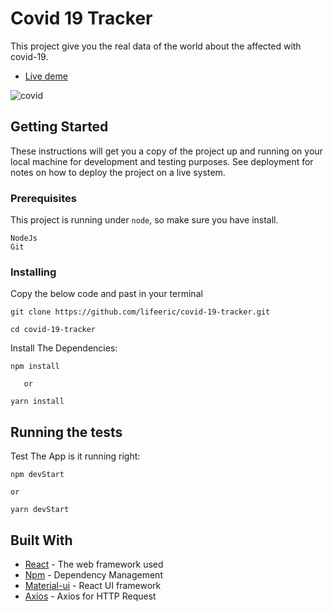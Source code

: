 # Covid 19 Tracker

This project give you the real data of the world about the affected with covid-19.


* [Live deme](https://covid-19-tacker.herokuapp.com/)

![covid](./covid.gif)

## Getting Started

These instructions will get you a copy of the project up and running on your local machine for development and testing purposes. See deployment for notes on how to deploy the project on a live system.

### Prerequisites

This project is running under `node`, so make sure you have install.

```
NodeJs
Git
```

### Installing


Copy the below code and past in your terminal

```
git clone https://github.com/lifeeric/covid-19-tracker.git

cd covid-19-tracker

```

Install The Dependencies:

```
npm install

   or

yarn install
```


## Running the tests

Test The App is it running right:

```
npm devStart

or

yarn devStart
```


## Built With

* [React](http://reactjs.org/) - The web framework used
* [Npm](https://www.npmjs.com/) - Dependency Management
* [Material-ui](material-ui.com) - React UI framework
* [Axios]() - Axios for HTTP Request





